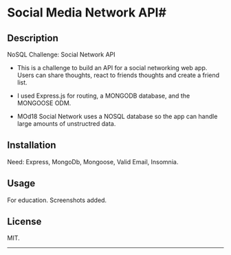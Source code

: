 # Social Media Network API# 

## Description
NoSQL Challenge: Social Network API

- This is a challenge to build an API for a social networking web app. 
Users can share thoughts, react to friends thoughts and create a friend list. 

- I used Express.js for routing, a MONGODB database, and the MONGOOSE ODM. 
- MOd18 Social Network uses a NOSQL database so the app can handle large amounts of 
unstructred data. 


## Installation
Need: Express, MongoDb, Mongoose, Valid Email, Insomnia. 

## Usage
For education. 
Screenshots added. 

## License
MIT. 

---

